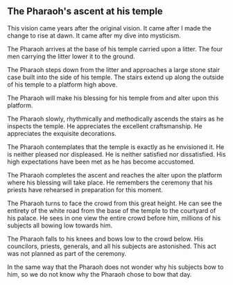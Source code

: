## The Pharaoh's ascent at his temple

This vision came years after the original vision. It came after I made the change to rise at dawn. It came after my dive into mysticism.

The Pharaoh arrives at the base of his temple carried upon a litter. The four men carrying the litter lower it to the ground. 

The Pharaoh steps down from the litter and approaches a large stone stair case built into the side of his temple. The stairs extend up along the outside of his temple to a platform high above. 

The Pharaoh will make his blessing for his temple from and alter upon this platform.

The Pharaoh slowly, rhythmically and methodically ascends the stairs as he inspects the temple. He appreciates the excellent craftsmanship. He appreciates the exquisite decorations.

The Pharaoh contemplates that the temple is exactly as he envisioned it. He is neither pleased nor displeased. He is neither satisfied nor dissatisfied. His high expectations have been met as he has become accustomed.

The Pharaoh completes the ascent and reaches the alter upon the platform where his blessing will take place. He remembers the ceremony that his priests have rehearsed in preparation for this moment.

The Pharaoh turns to face the crowd from this great height. He can see the entirety of the white road from the base of the temple to the courtyard of his palace. He sees in one view the entire crowd before him, millions of his subjects all bowing low towards him.

The Pharaoh falls to his knees and bows low to the crowd below. His councilors, priests, generals, and all his subjects are astonished. This act was not planned as part of the ceremony.

In the same way that the Pharaoh does not wonder why his subjects bow to him, so we do not know why the Pharaoh chose to bow that day.
